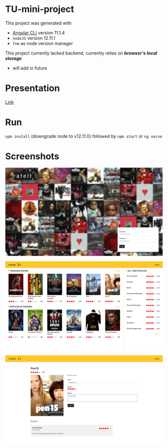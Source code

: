 # TU-mini-project

This project was generated with
 - [Angular CLI](https://github.com/angular/angular-cli) version 11.1.4
 - `nodeJS` version 12.11.1
 - `fnm` as node version manager

This project currently lacked backend, currently relies on **_browser's local storage_**
 - will add in future

# Presentation

[Link](https://gamma.app/public/Rating-Review-Application-9z4u9nwy2y4noze)

# Run

`npm install` (downgrade node to v12.11.0) followed by `npm start` or `ng serve`

# Screenshots

![Screenshot 1](./src/assets/images/screenshot-1.png "Login Page")

![Screenshot 2](./src/assets/images/screenshot-2.png "Movie Selection Page")

![Screenshot 3](./src/assets/images/screenshot-3.png "Review Page")
